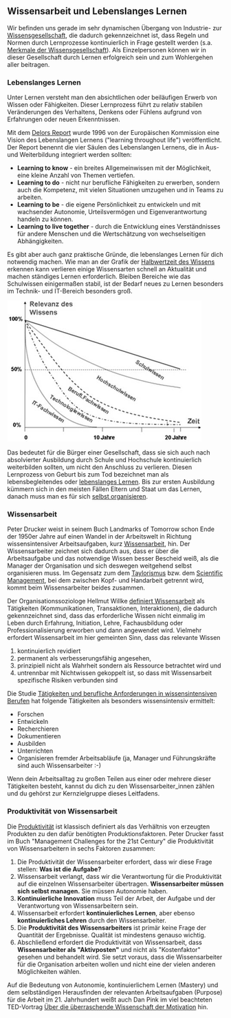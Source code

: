 ## Wissensarbeit und Lebenslanges Lernen

Wir befinden uns gerade im sehr dynamischen Übergang von Industrie- zur [Wissensgesellschaft](https://de.wikipedia.org/wiki/Wissensgesellschaft), die dadurch gekennzeichnet ist, dass Regeln und Normen durch Lernprozesse kontinuierlich in Frage gestellt werden (s.a. [Merkmale der Wissensgesellschaft](https://www.researchgate.net/publication/283061140_Merkmale_der_Wissensgesellschaft)). Als Einzelpersonen können wir in dieser Gesellschaft durch Lernen erfolgreich sein und zum Wohlergehen aller beitragen.

### Lebenslanges Lernen

Unter Lernen versteht man den absichtlichen oder beiläufigen Erwerb von Wissen oder Fähigkeiten. Dieser Lernprozess führt zu relativ stabilen Veränderungen des Verhaltens, Denkens oder Fühlens aufgrund von Erfahrungen oder neuen Erkenntnissen.

Mit dem [Delors Report](https://en.wikipedia.org/wiki/Delors_Report) wurde 1996 von der Europäischen Kommission eine Vision des Lebenslangen Lernens ("learning throughout life") veröffentlicht. Der Report benennt die vier Säulen des Lebenslangen Lernens, die in Aus- und Weiterbildung integriert werden sollten:

* **Learning to know** - ein breites Allgemeinwissen mit der Möglichkeit, eine kleine Anzahl von Themen vertiefen.
* **Learning to do** - nicht nur berufliche Fähigkeiten zu erwerben, sondern auch die Kompetenz, mit vielen Situationen umzugehen und in Teams zu arbeiten.
* **Learning to be** - die eigene Persönlichkeit zu entwickeln und mit wachsender Autonomie, Urteilsvermögen und Eigenverantwortung handeln zu können.
* **Learning to live together** - durch die Entwicklung eines Verständnisses für andere Menschen und die Wertschätzung von wechselseitigen Abhängigkeiten.

Es gibt aber auch ganz praktische Gründe, die lebenslanges Lernen für dich notwendig machen. Wie man an der Grafik der [Halbwertzeit des Wissens](http://www.online-lehrbuch-bwl.de/lehrbuch/kap3/oe_le/oe_le.pdf) erkennen kann verlieren einige Wissensarten schnell an Aktualität und machen ständiges Lernen erforderlich. Bleiben Bereiche wie das Schulwissen einigermaßen stabil, ist der Bedarf neues zu Lernen besonders im Technik- und IT-Bereich besonders groß.

![Halbwertszeit des Wissens](./images/halbwertzeit-des-wissens.jpg)

Das bedeutet für die Bürger einer Gesellschaft, dass sie sich auch nach absolvierter Ausbildung durch Schule und Hochschule kontinuierlich weiterbilden sollten, um nicht den Anschluss zu verlieren. Diesen Lernprozess von Geburt bis zum Tod bezeichnet man als lebensbegleitendes oder [lebenslanges Lernen](https://de.wikipedia.org/wiki/Lebenslanges_Lernen). Bis zur ersten Ausbildung kümmern sich in den meisten Fällen Eltern und Staat um das Lernen, danach muss man es für sich [selbst organisieren](https://de.wikipedia.org/wiki/Selbstorganisation).

### Wissensarbeit

Peter Drucker weist in seinem Buch Landmarks of Tomorrow schon Ende der 1950er Jahre auf einen Wandel in der Arbeitswelt in Richtung wissensintensiver Arbeitsaufgaben, kurz [Wissensarbeit](https://en.wikipedia.org/wiki/Knowledge_worker), hin. Der Wissensarbeiter zeichnet sich dadurch aus, dass er über die Arbeitsaufgabe und das notwendige Wissen besser Bescheid weiß, als die Manager der Organisation und sich deswegen weitgehend selbst organisieren muss. Im Gegensatz zum dem [Taylorismus](https://de.wikipedia.org/wiki/Taylorismus) bzw. dem [Scientific Management](https://de.wikipedia.org/wiki/Scientific_Management), bei dem zwischen Kopf- und Handarbeit getrennt wird, kommt beim Wissensarbeiter beides zusammen.

Der Organisationssoziologe Hellmut Willke [definiert Wissensarbeit](https://www.researchgate.net/publication/41011087_Organisierte_Wissensarbeit) als Tätigkeiten  (Kommunikationen, Transaktionen, Interaktionen), die dadurch  gekennzeichnet sind, dass das erforderliche Wissen nicht einmalig im  Leben durch Erfahrung, Initiation, Lehre, Fachausbildung oder  Professionalisierung erworben und dann angewendet wird. Vielmehr erfordert Wissensarbeit im  hier gemeinten Sinn, dass das relevante Wissen

1. kontinuierlich  revidiert
2. permanent als verbesserungsfähig angesehen,
3. prinzipiell nicht als Wahrheit sondern als Ressource betrachtet wird und
4. untrennbar mit Nichtwissen gekoppelt ist, so dass mit Wissensarbeit  spezifische Risiken verbunden sind

Die Studie [Tätigkeiten und berufliche Anforderungen  in wissensintensiven Berufen](https://lit.bibb.de/vufind/Record/DS-131131) hat folgende Tätigkeiten als besonders wissensintensiv ermittelt:

* Forschen
* Entwickeln
* Recherchieren
* Dokumentieren
* Ausbilden
* Unterrichten
* Organisieren fremder Arbeitsabläufe (ja, Manager und Führungskräfte sind auch Wissensarbeiter :-)

Wenn dein Arbeitsalltag zu großen Teilen aus einer oder mehrere dieser Tätigkeiten besteht, kannst du dich zu den Wissensarbeiter_innen zählen und du gehörst zur Kernzielgruppe dieses Leitfadens.

### Produktivität von Wissensarbeit

Die [Produktivität](https://de.wikipedia.org/wiki/Produktivit%C3%A4t) ist klassisch definiert als das Verhältnis von erzeugten Produkten zu den dafür benötigten Produktionsfaktoren. Peter Drucker fasst im Buch "Management Challenges for the 21st Century" die Produktivität von Wissensarbeitern in sechs Faktoren zusammen:

1. Die Produktivität der Wissensarbeiter erfordert, dass wir diese Frage stellen: **Was ist die Aufgabe?**
2. Wissensarbeit verlangt, dass wir die Verantwortung für die Produktivität auf die einzelnen Wissensarbeiter übertragen. **Wissensarbeiter müssen sich selbst managen.** Sie müssen Autonomie haben.
3. **Kontinuierliche Innovation** muss Teil der Arbeit, der Aufgabe und der Verantwortung von Wissensarbeitern sein.
4. Wissensarbeit erfordert **kontinuierliches Lernen**, aber ebenso **kontinuierliches Lehren** durch den Wissensarbeiter.
5. Die **Produktivität des Wissensarbeiters** ist primär keine Frage der Quantität der Ergebnisse. Qualität ist mindestens genauso wichtig.
6. Abschließend erfordert die Produktivität von Wissensarbeit, dass **Wissensarbeiter als "Aktivposten"** und nicht als "Kostenfaktor" gesehen und behandelt wird. Sie setzt voraus, dass die Wissensarbeiter für die Organisation arbeiten wollen und nicht eine der vielen anderen Möglichkeiten wählen.

Auf die Bedeutung von Autonomie, kontinuierlichem Lernen (Mastery) und dem selbständigen Herausfinden der relevanten Arbeitsaufgaben (Purpose) für die Arbeit im 21. Jahrhundert weißt auch Dan Pink im viel beachteten TED-Vortrag [Über die überraschende Wissenschaft der Motivation](https://www.youtube.com/watch?v=rrkrvAUbU9Y) hin.
